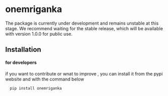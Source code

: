 # onemriganka


The package is currently under development and remains unstable at this stage. We recommend waiting for the stable release, which will be available with version 1.0.0 for public use.

## Installation
#### for developers

if you want to contribute or wnat to improve , you can install it from the pypi website and with the command below 

```bash
  pip install onemriganka
```
    
